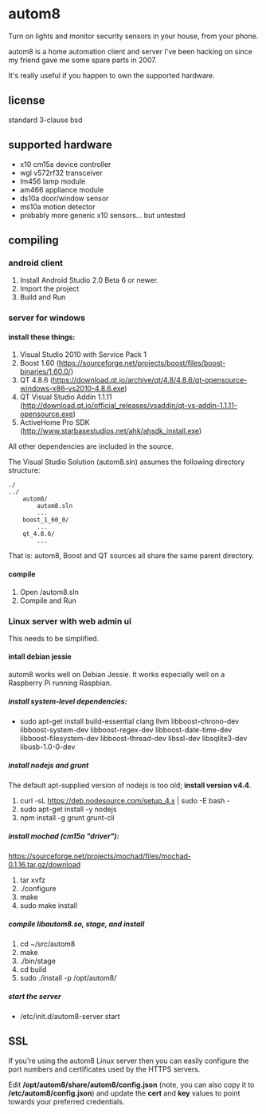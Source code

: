# autom8 #

Turn on lights and monitor security sensors in your house, from your phone.

autom8 is a home automation client and server I've been hacking on since my friend gave me some spare parts in 2007.

It's really useful if you happen to own the supported hardware. 

## license ##

standard 3-clause bsd

## supported hardware ##

* x10 cm15a device controller
* wgl v572rf32 transceiver
* lm456 lamp module
* am466 appliance module
* ds10a door/window sensor
* ms10a motion detector
* probably more generic x10 sensors... but untested

## compiling ##

### android client ###

1. Install Android Studio 2.0 Beta 6 or newer.
2. Import the project
3. Build and Run

### server for windows ###

#### install these things: ####

1. Visual Studio 2010 with Service Pack 1
2. Boost 1.60 (https://sourceforge.net/projects/boost/files/boost-binaries/1.60.0/)
3. QT 4.8.6 (https://download.qt.io/archive/qt/4.8/4.8.6/qt-opensource-windows-x86-vs2010-4.8.6.exe)
4. QT Visual Studio Addin 1.1.11 (http://download.qt.io/official_releases/vsaddin/qt-vs-addin-1.1.11-opensource.exe)
5. ActiveHome Pro SDK (http://www.starbasestudios.net/ahk/ahsdk_install.exe)

All other dependencies are included in the source.

The Visual Studio Solution (autom8.sln) assumes the following directory structure:

    ./
    ../
        autom8/
            autom8.sln
            ...
        boost_1_60_0/
            ...
        qt_4.8.6/
            ...

That is: autom8, Boost and QT sources all share the same parent directory.

#### compile ####

1. Open <autom8-src>/autom8.sln
2. Compile and Run

### Linux server with web admin ui ###

This needs to be simplified.

#### intall debian jessie ####

autom8 works well on Debian Jessie. It works especially well on a Raspberry Pi running Raspbian. 

##### install system-level dependencies: ####

* sudo apt-get install build-essential clang llvm libboost-chrono-dev libboost-system-dev libboost-regex-dev libboost-date-time-dev libboost-filesystem-dev libboost-thread-dev libssl-dev libsqlite3-dev libusb-1.0-0-dev

##### install nodejs and grunt #####

The default apt-supplied version of nodejs is too old; **install version v4.4**.

1. curl -sL https://deb.nodesource.com/setup_4.x | sudo -E bash -
2. sudo apt-get install -y nodejs
3. npm install -g grunt grunt-cli

##### install mochad (cm15a "driver"): #####

https://sourceforge.net/projects/mochad/files/mochad-0.1.16.tar.gz/download

1. tar xvfz
2. ./configure
3. make
4. sudo make install

##### compile libautom8.so, stage, and install #####

1. cd ~/src/autom8
2. make
3. ./bin/stage
4. cd build
5. sudo ./install -p /opt/autom8/

##### start the server #####

* /etc/init.d/autom8-server start

## SSL ##

If you're using the autom8 Linux server then you can easily configure the port numbers and certificates used by the HTTPS servers.

Edit **/opt/autom8/share/autom8/config.json** (note, you can also copy it to **/etc/autom8/config.json**) and update the **cert** and **key** values to point towards your preferred credentials.